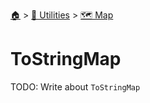 <!--startTocHeader-->
[🏠](../../README.md) > [🔧 Utilities](../README.md) > [🗺️ Map](README.md)
# ToStringMap
<!--endTocHeader-->

TODO: Write about `ToStringMap`

<!--startTocSubTopic-->
<!--endTocSubTopic-->